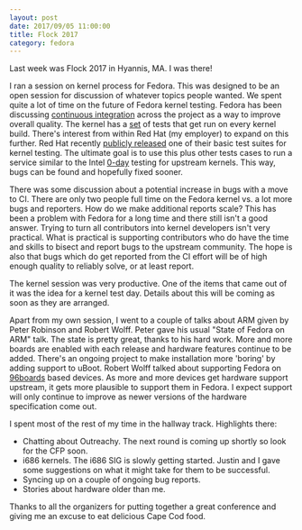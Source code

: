 ```yaml
---
layout: post
date: 2017/09/05 11:00:00
title: Flock 2017
category: fedora
---
```

Last week was Flock 2017 in Hyannis, MA. I was there!

I ran a session on kernel process for Fedora. This was
designed to be an open session for discussion of whatever topics people wanted.
We spent quite a lot of time on the future of Fedora kernel testing. Fedora
has been discussing [continuous integration](https://fedoraproject.org/wiki/CI)
across the project as a way to
improve overall quality. The kernel has a [set](http://fedoraproject.org/wiki/QA:Testcase_kernel_regression)
of tests that get run on every kernel build. There's interest from within
Red Hat (my employer) to expand on this further. Red Hat
recently [publicly released](https://pagure.io/skt) one of their basic
test suites for kernel testing. The ultimate goal is to use this plus other
tests cases to run a service similar to the Intel [0-day](https://01.org/lkp/documentation/0-day-test-service)
testing for upstream kernels. This way, bugs can be found and hopefully fixed
sooner.

There was some discussion about a potential increase in bugs with a move to CI.
There are only two people full time on the Fedora kernel vs. a lot more bugs and
reporters. How do we make additional reports scale? This has been a problem
with Fedora for a long time and there still isn't a good answer. Trying to
turn all contributors into kernel developers isn't very practical. What is
practical is supporting contributors who do have the time and skills to bisect
and report bugs to the upstream community. The hope is also that bugs which do
get reported from the CI effort will be of high enough quality to reliably
solve, or at least report.

The kernel session was very productive. One of the items that came out of it
was the idea for a kernel test day. Details about this will be coming as soon
as they are arranged.

Apart from my own session, I went to a couple of talks about ARM given by
Peter Robinson and Robert Wolff. Peter gave his usual "State of Fedora on ARM"
talk. The state is pretty great, thanks to his hard work. More and more boards
are enabled with each release and hardware features continue to be added.
There's an ongoing project to make installation more 'boring' by adding support
to uBoot. Robert Wolff talked about supporting Fedora on
[96boards](https://96boards.org/) based devices. As more and more devices
get hardware support upstream, it gets more plausible to support them in
Fedora. I expect support will only continue to improve as newer versions of
the hardware specification come out.

I spent most of the rest of my time in the hallway track. Highlights there:

- Chatting about Outreachy. The next round is coming up shortly so look for
the CFP soon.
- i686 kernels. The i686 SIG is slowly getting started. Justin and I gave some
suggestions on what it might take for them to be successful.
- Syncing up on a couple of ongoing bug reports.
- Stories about hardware older than me.

Thanks to all the organizers for putting together a great conference and giving
me an excuse to eat delicious Cape Cod food.
